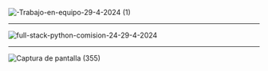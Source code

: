 ![-Trabajo-en-equipo-29-4-2024 (1)](https://github.com/AndreaLlavel/Comision24179-FSP-4/assets/112596102/b5c33b00-e15c-40ae-8f4e-da7222c52c8b)

<hr>

![full-stack-python-comision-24-29-4-2024](https://github.com/AndreaLlavel/Comision24179-FSP-4/assets/112596102/0c7180d1-fe2c-404d-8af6-4f3e6aece14b)

<hr>

![Captura de pantalla (355)](https://github.com/AndreaLlavel/Comision24179-FSP-4/assets/112596102/ca1a8a8f-8a19-460b-b579-126af6a854f8)

